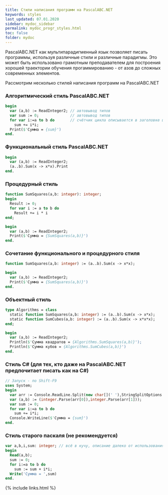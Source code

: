 ```yaml
---
title: Стили написания программ на PascalABC.NET
keywords: styles
last_updated: 07.01.2020
sidebar: mydoc_sidebar
permalink: mydoc_progr_styles.html
toc: false
folder: mydoc
---
```


PascalABC.NET как мультипарадигменный язык позволяет писать программы, используя различные стили и различные парадигмы.
Это может быть использовано грамотным преподавателем для построения хорошей траектории обучения прогаммированию - от азов до сложных современных элементов.

Рассмотрим несколько стилей написания программ на PascalABC.NET

### Алгоритмический стиль PascalABC.NET 

```pascal
begin
  var (a,b) := ReadInteger2; // автовывод типов
  var sum := 0;              // автовывод типов
  for var i:=a to b do       // счётчик цикла описывается в заголовке цикла
    sum += i*i;
  Print($'Сумма = {sum}')    
end.
```

### Функциональный стиль PascalABC.NET

```pascal
begin
  var (a,b) := ReadInteger2;
  (a..b).Sum(x -> x*x).Print
end.
```

### Процедурный стиль

```pascal
function SumSquares(a,b: integer): integer;
begin
  Result := 0;
  for var i := a to b do     
    Result += i * i
end;

begin
  var (a,b) := ReadInteger2;   
  Print($'Сумма = {SumSquares(a,b)}')    
end.
```

### Сочетание функционального и процедурного стиля

```pascal
function SumSquares(a,b: integer) := (a..b).Sum(x -> x*x);

begin
  var (a,b) := ReadInteger2;
  Print($'Сумма = {SumSquares(a,b)}')    
end.
```

### Объектный стиль

```pascal
type Algorithms = class
  static function SumSquares(a,b: integer) := (a..b).Sum(x -> x*x);  
  static function SumCubes(a,b: integer) := (a..b).Sum(x -> x*x*x);
end;

begin
  var (a,b) := ReadInteger2;
  Println($'Сумма квадратов = {Algorithms.SumSquares(a,b)}');
  Println($'Сумма кубов = {Algorithms.SumCubes(a,b)}')    
end.
```

### Стиль C# (для тех, кто даже на PascalABC.NET предпочитает писать как на C#)

```pascal
// Запуск - по Shift-F9
uses System;
begin
  var arr := Console.ReadLine.Split(new char[](' '),StringSplitOptions.RemoveEmptyEntries);
  var (a,b) := (integer.Parse(arr[0]),integer.Parse(arr[1]));
  var sum := 0;
  for var i:=a to b do 
    sum += i*i;
  Console.WriteLine($'Сумма = {sum}')
end.
```

### Стиль старого паскаля (не рекомендуется)

```pascal
var a,b,i,sum: integer; // всё в кучу, описание далеко от использования
begin
  Read(a,b);
  sum := 0;
  for i:=a to b do
    sum := sum + i*i;
  Write('Сумма = ',sum)
end.
```



{% include links.html %}

